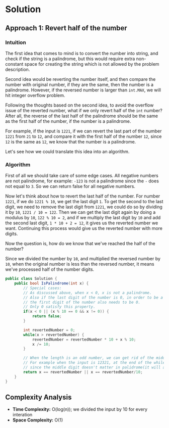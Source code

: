 # Solution

## Approach 1: Revert half of the number

### Intuition

The first idea that comes to mind is to convert the number into string, and check if the string is a palindrome, but this would require extra non-constant space for creating the string which is not allowed by the problem description.

Second idea would be reverting the number itself, and then compare the number with original number, if they are the same, then the number is a palindrome. However, if the reversed number is larger than `int.MAX`, we will hit integer overflow problem.

Following the thoughts based on the second idea, to avoid the overflow issue of the reverted number, what if we only revert half of the `int` number? After all, the reverse of the last half of the palindrome should be the same as the first half of the number, if the number is a palindrome.

For example, if the input is `1221`, if we can revert the last part of the number `1221` from `21` to `12`, and compare it with the first half of the number `12`, since `12` is the same as `12`, we know that the number is a palindrome.

Let's see how we could translate this idea into an algorithm.

### Algorithm

First of all we should take care of some edge cases. All negative numbers are not palindrome, for example: `-123` is not a palindrome since the `-` does not equal to `3`. So we can return false for all negative numbers.

Now let's think about how to revert the last half of the number. For number `1221`, if we do `1221 % 10`, we get the last digit `1`. To get the second to the last digit, we need to remove the last digit from `1221`, we could do so by dividing it by `10`, `1221 / 10 = 122`. Then we can get the last digit again by doing a modulus by `10`, `122 % 10 = 2`, and if we multiply the last digit by `10` and add the second last digit, `1 * 10 + 2 = 12`, it gives us the reverted number we want. Continuing this process would give us the reverted number with more digits.

Now the question is, how do we know that we've reached the half of the number?

Since we divided the number by `10`, and multiplied the reversed number by `10`, when the original number is less than the reversed number, it means we've processed half of the number digits.

```c#
public class Solution {
    public bool IsPalindrome(int x) {
        // Special cases:
        // As discussed above, when x < 0, x is not a palindrome.
        // Also if the last digit of the number is 0, in order to be a palindrome,
        // the first digit of the number also needs to be 0.
        // Only 0 satisfy this property.
        if(x < 0 || (x % 10 == 0 && x != 0)) {
            return false;
        }

        int revertedNumber = 0;
        while(x > revertedNumber) {
            revertedNumber = revertedNumber * 10 + x % 10;
            x /= 10;
        }

        // When the length is an odd number, we can get rid of the middle digit by revertedNumber/10
        // For example when the input is 12321, at the end of the while loop we get x = 12, revertedNumber = 123,
        // since the middle digit doesn't matter in palidrome(it will always equal to itself), we can simply get rid of it.
        return x == revertedNumber || x == revertedNumber/10;
    }
}
```

## Complexity Analysis

- **Time Complexity:** O(log(n)); we divided the input by 10 for every interation
- **Space Complexity:** O(1)
